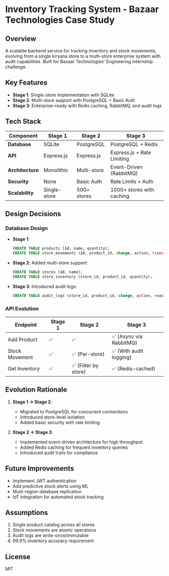 # Inventory Tracking System - Bazaar Technologies Case Study

## Overview
A scalable backend service for tracking inventory and stock movements, evolving from a single kiryana store to a multi-store enterprise system with audit capabilities. Built for Bazaar Technologies' Engineering internship challenge.

## Key Features
- **Stage 1**: Single-store implementation with SQLite
- **Stage 2**: Multi-store support with PostgreSQL + Basic Auth
- **Stage 3**: Enterprise-ready with Redis caching, RabbitMQ, and audit logs

## Tech Stack
| Component       | Stage 1       | Stage 2           | Stage 3                     |
|-----------------|---------------|-------------------|-----------------------------|
| **Database**    | SQLite        | PostgreSQL        | PostgreSQL + Redis          |
| **API**         | Express.js    | Express.js        | Express.js + Rate Limiting  |
| **Architecture**| Monolithic    | Multi-store       | Event-Driven (RabbitMQ)     |
| **Security**    | None          | Basic Auth        | Rate Limits + Auth          |
| **Scalability** | Single-store  | 500+ stores       | 1000+ stores with caching   |

## Design Decisions

### Database Design
- **Stage 1**: 
  ```sql
  CREATE TABLE products (id, name, quantity);
  CREATE TABLE stock_movements (id, product_id, change, action, timestamp);
  ```
- **Stage 2**: Added multi-store support:
  ```sql
  CREATE TABLE stores (id, name);
  CREATE TABLE store_inventory (store_id, product_id, quantity);
  ```
- **Stage 3**: Introduced audit logs:
  ```sql
  CREATE TABLE audit_logs (store_id, product_id, change, action, reason, timestamp);
  ```

### API Evolution
| Endpoint        | Stage 1 | Stage 2               | Stage 3                     |
|-----------------|---------|-----------------------|-----------------------------|
| Add Product     | ✅      | ✅                    | ✅ (Async via RabbitMQ)     |
| Stock Movement  | ✅      | ✅ (Per-store)        | ✅ (With audit logging)     |
| Get Inventory   | ✅      | ✅ (Filter by store)  | ✅ (Redis-cached)           |



## Evolution Rationale
1. **Stage 1 → Stage 2**:
   - Migrated to PostgreSQL for concurrent connections
   - Introduced store-level isolation
   - Added basic security with rate limiting

2. **Stage 2 → Stage 3**:
   - Implemented event-driven architecture for high throughput
   - Added Redis caching for frequent inventory queries
   - Introduced audit trails for compliance

## Future Improvements
- Implement JWT authentication
- Add predictive stock alerts using ML
- Multi-region database replication
- IoT integration for automated stock tracking

## Assumptions
1. Single product catalog across all stores
2. Stock movements are atomic operations
3. Audit logs are write-once/immutable
4. 99.9% inventory accuracy requirement

## License
MIT